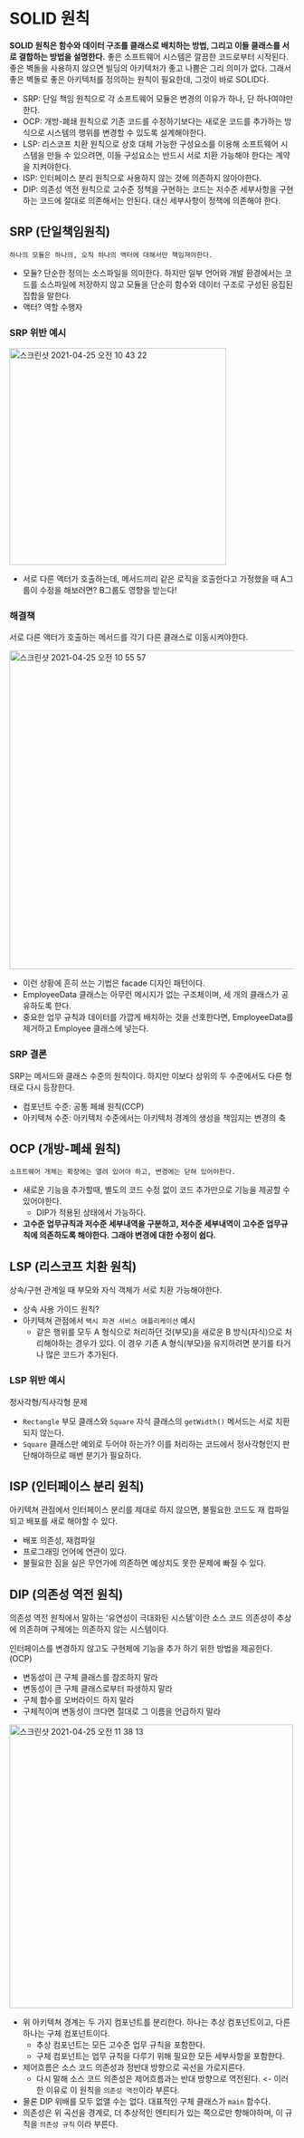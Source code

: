 # SOLID 원칙
 <b>SOLID 원칙은 함수와 데이터 구조를 클래스로 배치하는 방법, 그리고 이들 클래스를 서로 결합하는 방법을 설명한다.</b> 좋은 소프트웨어 시스템은 깔끔한 코드로부터 시작된다. 좋은 벽돌을 사용하지 않으면 빌딩의 아키텍처가 좋고 나쁨은 그리 의미가 없다. 그래서 좋은 벽돌로 좋은 아키텍처를 정의하는 원칙이 필요한데, 그것이 바로 SOLID다.
 
* SRP: 단일 책임 원칙으로 각 소프트웨어 모듈은 변경의 이유가 하나, 단 하나여야만 한다.
* OCP: 개방-폐쇄 원칙으로 기존 코드를 수정하기보다는 새로운 코드를 추가하는 방식으로 시스템의 행위를 변경할 수 있도록 설계해야한다.
* LSP: 리스코프 치환 원칙으로 상호 대체 가능한 구성요소를 이용해 소프트웨어 시스템을 만들 수 있으려면, 이들 구성요소는 반드시 서로 치환 가능해야 한다는 계약을 지켜야한다.
* ISP: 인터페이스 분리 원칙으로 사용하지 않는 것에 의존하지 않아야한다.
* DIP: 의존성 역전 원칙으로 고수준 정책을 구현하는 코드는 저수준 세부사항을 구현하는 코드에 절대로 의존해서는 안된다. 대신 세부사항이 정책에 의존해야 한다.

## SRP (단일책임원칙)
 ```하나의 모듈은 하나의, 오직 하나의 액터에 대해서만 책임져야한다.```
 
 * 모듈? 단순한 정의는 소스파일을 의미한다. 하지만 일부 언어와 개발 환경에서는 코드를 소스파일에 저장하지 않고 모듈을 단순히 함수와 데이터 구조로 구성된 응집된 집합을 말한다.
 * 액터? 역할 수행자

### SRP 위반 예시

<img width="383" alt="스크린샷 2021-04-25 오전 10 43 22" src="https://user-images.githubusercontent.com/13283116/115977437-31e8c700-a5b3-11eb-8f7b-58c241c80c3b.png">

* 서로 다른 액터가 호출하는데, 메서드끼리 같은 로직을 호출한다고 가정했을 때 A그룹이 수정을 해보러면? B그룹도 영향을 받는다!

### 해결책
 서로 다른 액터가 호출하는 메서드를 각기 다른 클래스로 이동시켜야한다.
 
 <img width="563" alt="스크린샷 2021-04-25 오전 10 55 57" src="https://user-images.githubusercontent.com/13283116/115977677-036beb80-a5b5-11eb-83c9-d7a6ff0face3.png">

* 이런 상황에 흔히 쓰는 기법은 facade 디자인 패턴이다.
* EmployeeData 클래스는 아무런 메시지가 없는 구조체이며, 세 개의 클래스가 공유하도록 한다.
* 중요한 업무 규칙과 데이터를 가깝게 배치하는 것을 선호한다면, EmployeeData를 제거하고 Employee 클래스에 넣는다.

### SRP 결론
 SRP는 메서드와 클래스 수준의 원칙이다. 하지만 이보다 상위의 두 수준에서도 다른 형태로 다시 등장한다.
 
* 컴포넌트 수준: 공통 페쇄 원칙(CCP)
* 아키텍쳐 수준: 아키텍처 수준에서는 아키텍처 경계의 생성을 책임지는 변경의 축

## OCP (개방-폐쇄 원칙)
 ```소프트웨어 개체는 확장에는 열려 있어야 하고, 변경에는 닫혀 있어야한다.```
 
* 새로운 기능을 추가할때, 별도의 코드 수정 없이 코드 추가만으로 기능을 제공할 수 있어야한다.
    * DIP가 적용된 상태에서 가능하다.
* <b>고수준 업무규칙과 저수준 세부내역을 구분하고, 저수준 세부내역이 고수준 업무규칙에 의존하도록 해야한다. 그래야 변경에 대한 수정이 쉽다.</b>

## LSP (리스코프 치환 원칙)
 상속/구현 관계일 때 부모와 자식 객체가 서로 치환 가능해야한다.
 
* 상속 사용 가이드 원칙?
* 아키텍쳐 관점에서 ```택시 파견 서비스 애플리케이션``` 예시
   * 같은 행위를 모두 A 형식으로 처리하던 것(부모)을 새로운 B 방식(자식)으로 처리해야하는 경우가 있다. 이 경우 기존 A 형식(부모)을 유지하려면 분기를 타거나 많은 코드가 추가된다.

### LSP 위반 예시
 정사각형/직사각형 문제
 
* ```Rectangle``` 부모 클래스와 ```Square``` 자식 클래스의 ```getWidth()``` 메서드는 서로 치환되지 않는다.
* ```Square``` 클래스만 예외로 두어야 하는가? 이를 처리하는 코드에서 정사각형인지 판단해야하므로 매번 분기가 필요하다.

## ISP (인터페이스 분리 원칙)
 아키텍쳐 관점에서 인터페이스 분리를 제대로 하지 않으면, 불필요한 코드도 재 컴파일되고 배포를 새로 해야할 수 있다.

* 배포 의존성, 재컴파일
* 프로그래밍 언어에 연관이 있다.
* 불필요한 짐을 실은 무언가에 의존하면 예상치도 못한 문제에 빠질 수 있다.

## DIP (의존성 역전 원칙)
 의존성 역전 원칙에서 말하는 '유연성이 극대화된 시스템'이란 소스 코드 의존성이 추상에 의존하며 구체에는 의존하지 않는 시스템이다.
 
 인터페이스를 변경하지 않고도 구현체에 기능을 추가 하기 위한 방법을 제공한다. (OCP)
 
* 변동성이 큰 구체 클래스를 참조하지 말라
* 변동성이 큰 구체 클래스로부터 파생하지 말라
* 구체 함수를 오버라이드 하지 말라
* 구체적이며 변동성이 크다면 절대로 그 이름을 언급하지 말라

<img width="501" alt="스크린샷 2021-04-25 오전 11 38 13" src="https://user-images.githubusercontent.com/13283116/115978500-c0147b80-a5ba-11eb-9273-5ae846bf0355.png">

* 위 아키텍쳐 경계는 두 가지 컴포넌트를 분리한다. 하나는 추상 컴포넌트이고, 다른 하나는 구체 컴포넌트이다.
  * 추상 컴포넌트는 모든 고수준 업무 규칙을 포함한다.
  * 구체 컴포넌트는 업무 규칙을 다루기 위해 필요한 모든 세부사항을 포함한다.
* 제어흐름은 소스 코드 의존성과 정반대 방향으로 곡선을 가로지른다.
  * 다시 말해 소스 코드 의존성은 제어흐름과는 반대 방향으로 역전된다. <- 이러한 이유로 이 원칙을 ```의존성 역전```이라 부른다.
* 물론 DIP 위배를 모두 없앨 수는 없다. 대표적인 구체 클래스가 ```main``` 함수다. 
* 의존성은 위 곡선을 경계로, 더 추상적인 엔티티가 있는 쪽으로만 향해야하며, 이 규칙을 ```의존성 규칙``` 이라 부른다.
